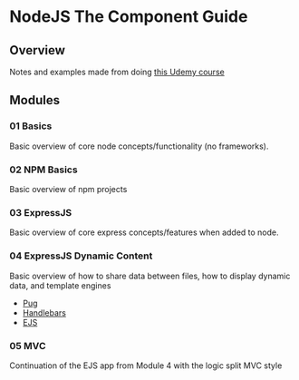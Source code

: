 # NodeJS The Component Guide

## Overview

Notes and examples made from doing [this Udemy course](https://www.udemy.com/course/nodejs-the-complete-guide/)

## Modules

### 01 Basics

Basic overview of core node concepts/functionality (no frameworks).

### 02 NPM Basics

Basic overview of npm projects

### 03 ExpressJS

Basic overview of core express concepts/features when added to node.

### 04 ExpressJS Dynamic Content

Basic overview of how to share data between files, how to display dynamic data, and template engines

- [Pug](https://pugjs.org/api/getting-started.html)
- [Handlebars](https://handlebarsjs.com/)
- [EJS](https://ejs.co/#docs)

### 05 MVC

Continuation of the EJS app from Module 4 with the logic split MVC style
